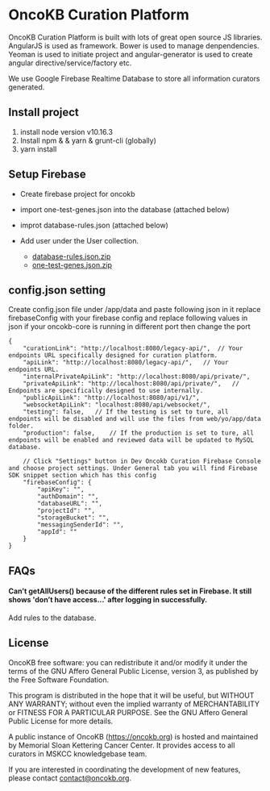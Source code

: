# OncoKB Curation Platform

OncoKB Curation Platform is built with lots of great open source JS libraries. AngularJS is used as framework. Bower is used to manage denpendencies. Yeoman is used to initiate project and angular-generator is used to create angular directive/service/factory etc. 

We use Google Firebase Realtime Database to store all information curators generated.

## Install project
1. install node version v10.16.3
2. Install npm & & yarn & grunt-cli (globally) 
3. yarn install 


## Setup Firebase
- Create firebase project for oncokb
- import one-test-genes.json into the database  (attached below)
- improt database-rules.json (attached below)
- Add user under the User collection.

    - [database-rules.json.zip](https://github.com/tiger-codes/curation-platform/files/9154586/database-rules.json.zip) 
    - [one-test-genes.json.zip](https://github.com/tiger-codes/curation-platform/files/9154587/one-test-genes.json.zip)

## config.json setting
Create config.json file under /app/data and paste following json in it replace firebaseConfig with your firebase config
and replace  following values in json if your oncokb-core is running in different port then change the port


```
{
    "curationLink": "http://localhost:8080/legacy-api/",  // Your endpoints URL specifically designed for curation platform.  
    "apiLink": "http://localhost:8080/legacy-api/",   // Your endpoints URL.   
    "internalPrivateApiLink": "http://localhost:8080/api/private/",
    "privateApiLink": "http://localhost:8080/api/private/",   // Endpoints are specifically designed to use internally.
    "publicApiLink": "http://localhost:8080/api/v1/",
    "websocketApiLink": "localhost:8080/api/websocket/",
    "testing": false,   // If the testing is set to ture, all endpoints will be disabled and will use the files from web/yo/app/data folder.
    "production": false,    // If the production is set to ture, all endpoints will be enabled and reviewed data will be updated to MySQL database.
    
    // Click "Settings" button in Dev Oncokb Curation Firebase Console and choose project settings. Under General tab you will find Firebase SDK snippet section which has this config
    "firebaseConfig": {  
        "apiKey": "",
        "authDomain": "",
        "databaseURL": "",
        "projectId": "",
        "storageBucket": "",
        "messagingSenderId": "",
        "appId": ""
    }
}
```


## FAQs      
#### Can’t getAllUsers() because of the different rules set in Firebase. It still shows 'don’t have access...' after logging in successfully.         
   Add rules to the database.     

License
--------------------

OncoKB free software: you can redistribute it and/or modify it under the terms of the GNU Affero General Public License, version 3, as published by the Free Software Foundation.

This program is distributed in the hope that it will be useful, but WITHOUT ANY WARRANTY; without even the implied warranty of MERCHANTABILITY or FITNESS FOR A PARTICULAR PURPOSE. See the GNU Affero General Public License for more details.

A public instance of OncoKB (https://oncokb.org) is hosted and maintained by Memorial Sloan Kettering Cancer Center. It provides access to all curators in MSKCC knowledgebase team.

If you are interested in coordinating the development of new features, please contact contact@oncokb.org.
